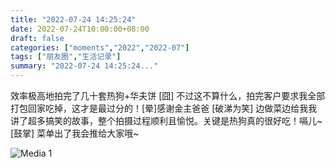 ```yaml
---
title: "2022-07-24 14:25:24"
date: 2022-07-24T10:00:00+08:00
draft: false
categories: ["moments","2022","2022-07"]
tags: ["朋友圈","生活记录"]
summary: "2022-07-24 14:25:24..."
---
```


效率极高地拍完了几十套热狗+华夫饼 [囧] 
不过这不算什么，拍完客户要求我全部打包回家吃掉，这才是最过分的！[晕]
​感谢金主爸爸 [破涕为笑] 边做菜边给我我讲了超多搞笑的故事，整个拍摄过程顺利且愉悦。关键是热狗真的很好吃！嗝儿~ [鼓掌] 菜单出了我会推给大家哦~

![Media 1](/Moments/photos/2022-07-24/202207241425240.jpg)

